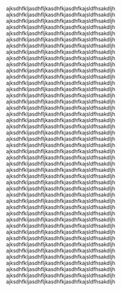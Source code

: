 ajksdhfkljasdhfljkasdhfkjasdhfkajsldfhsakdljh ajksdhfkljasdhfljkasdhfkjasdhfkajsldfhsakdljh ajksdhfkljasdhfljkasdhfkjasdhfkajsldfhsakdljh ajksdhfkljasdhfljkasdhfkjasdhfkajsldfhsakdljh ajksdhfkljasdhfljkasdhfkjasdhfkajsldfhsakdljh ajksdhfkljasdhfljkasdhfkjasdhfkajsldfhsakdljh ajksdhfkljasdhfljkasdhfkjasdhfkajsldfhsakdljh ajksdhfkljasdhfljkasdhfkjasdhfkajsldfhsakdljh ajksdhfkljasdhfljkasdhfkjasdhfkajsldfhsakdljh ajksdhfkljasdhfljkasdhfkjasdhfkajsldfhsakdljh ajksdhfkljasdhfljkasdhfkjasdhfkajsldfhsakdljh ajksdhfkljasdhfljkasdhfkjasdhfkajsldfhsakdljh ajksdhfkljasdhfljkasdhfkjasdhfkajsldfhsakdljh ajksdhfkljasdhfljkasdhfkjasdhfkajsldfhsakdljh ajksdhfkljasdhfljkasdhfkjasdhfkajsldfhsakdljh ajksdhfkljasdhfljkasdhfkjasdhfkajsldfhsakdljh ajksdhfkljasdhfljkasdhfkjasdhfkajsldfhsakdljh ajksdhfkljasdhfljkasdhfkjasdhfkajsldfhsakdljh ajksdhfkljasdhfljkasdhfkjasdhfkajsldfhsakdljh ajksdhfkljasdhfljkasdhfkjasdhfkajsldfhsakdljh ajksdhfkljasdhfljkasdhfkjasdhfkajsldfhsakdljh ajksdhfkljasdhfljkasdhfkjasdhfkajsldfhsakdljh ajksdhfkljasdhfljkasdhfkjasdhfkajsldfhsakdljh ajksdhfkljasdhfljkasdhfkjasdhfkajsldfhsakdljh ajksdhfkljasdhfljkasdhfkjasdhfkajsldfhsakdljh ajksdhfkljasdhfljkasdhfkjasdhfkajsldfhsakdljh ajksdhfkljasdhfljkasdhfkjasdhfkajsldfhsakdljh ajksdhfkljasdhfljkasdhfkjasdhfkajsldfhsakdljh ajksdhfkljasdhfljkasdhfkjasdhfkajsldfhsakdljh ajksdhfkljasdhfljkasdhfkjasdhfkajsldfhsakdljh ajksdhfkljasdhfljkasdhfkjasdhfkajsldfhsakdljh ajksdhfkljasdhfljkasdhfkjasdhfkajsldfhsakdljh ajksdhfkljasdhfljkasdhfkjasdhfkajsldfhsakdljh ajksdhfkljasdhfljkasdhfkjasdhfkajsldfhsakdljh ajksdhfkljasdhfljkasdhfkjasdhfkajsldfhsakdljh ajksdhfkljasdhfljkasdhfkjasdhfkajsldfhsakdljh ajksdhfkljasdhfljkasdhfkjasdhfkajsldfhsakdljh ajksdhfkljasdhfljkasdhfkjasdhfkajsldfhsakdljh ajksdhfkljasdhfljkasdhfkjasdhfkajsldfhsakdljh ajksdhfkljasdhfljkasdhfkjasdhfkajsldfhsakdljh ajksdhfkljasdhfljkasdhfkjasdhfkajsldfhsakdljh ajksdhfkljasdhfljkasdhfkjasdhfkajsldfhsakdljh ajksdhfkljasdhfljkasdhfkjasdhfkajsldfhsakdljh ajksdhfkljasdhfljkasdhfkjasdhfkajsldfhsakdljh ajksdhfkljasdhfljkasdhfkjasdhfkajsldfhsakdljh 